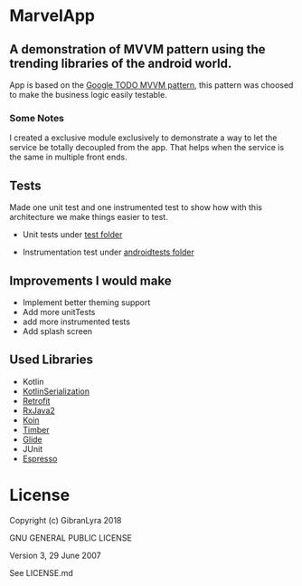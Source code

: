 # MarvelApp

## A demonstration of MVVM pattern using the trending libraries of the android world.
 
App is based on the [Google TODO MVVM pattern](https://github.com/android/architecture-samples/tree/dev-todo-mvvm-rxjava), this pattern was choosed to make the business logic easily testable.

### Some Notes

I created a exclusive module exclusively to demonstrate a way to let the service be totally decoupled from the app. That helps when the service is the same in multiple front ends.


## Tests
Made one unit test and one instrumented test to show how with this architecture we make things easier to test.

 - Unit tests under [test folder](https://github.com/GibranLyra/MarvelApp/tree/main/app/src/test/java/com/gibran/marvelapp)

 - Instrumentation test under [androidtests folder](https://github.com/GibranLyra/MarvelApp/tree/main/app/src/androidTest/java/com/gibran/marvelapp)


## Improvements I would make
 - Implement better theming support
 - Add more unitTests
 - add more instrumented tests
 - Add splash screen

## Used Libraries
- Kotlin
- [KotlinSerialization](https://github.com/Kotlin/kotlinx.serialization)
- [Retrofit](http://square.github.io/retrofit)
- [RxJava2](https://github.com/ReactiveX/RxJava)
- [Koin](https://insert-koin.io/)
- [Timber](https://github.com/JakeWharton/timber)
- [Glide](https://github.com/bumptech/glide)
- JUnit
- [Espresso](https://developer.android.com/training/testing/espresso/index.html)

License
==========

Copyright (c) GibranLyra 2018

GNU GENERAL PUBLIC LICENSE

Version 3, 29 June 2007

See LICENSE.md
